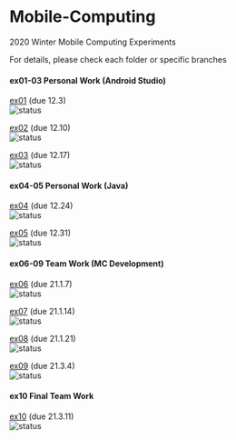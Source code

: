 # Mobile-Computing
2020 Winter Mobile Computing Experiments

For details, please check each folder or specific branches <br />


#### ex01-03 Personal Work (Android Studio)
[ex01](https://github.com/Voychek1024/Mobile-Computing/tree/main/ex01) (due 12.3) <br />
![status](https://img.shields.io/badge/status-report--pending-blue)

[ex02](https://github.com/Voychek1024/Mobile-Computing/tree/main/ex02) (due 12.10) <br />
![status](https://img.shields.io/badge/status-report--pending-blue)

[ex03](https://github.com/Voychek1024/Mobile-Computing/tree/main/ex03) (due 12.17) <br />
![status](https://img.shields.io/badge/status-report--pending-blue)

#### ex04-05 Personal Work (Java)

[ex04](https://github.com/Voychek1024/Mobile-Computing/tree/main/ex04) (due 12.24) <br />
![status](https://img.shields.io/badge/status-pending-lightgrey)

[ex05](https://github.com/Voychek1024/Mobile-Computing/tree/main/ex05) (due 12.31) <br />
![status](https://img.shields.io/badge/status-pending-lightgrey)

#### ex06-09 Team Work (MC Development)

[ex06](https://github.com/Voychek1024/Mobile-Computing/tree/main/ex04) (due 21.1.7) <br />
![status](https://img.shields.io/badge/status-pending-lightgrey)

[ex07](https://github.com/Voychek1024/Mobile-Computing/tree/main/ex05) (due 21.1.14) <br />
![status](https://img.shields.io/badge/status-pending-lightgrey)

[ex08](https://github.com/Voychek1024/Mobile-Computing/tree/main/ex04) (due 21.1.21) <br />
![status](https://img.shields.io/badge/status-pending-lightgrey)

[ex09](https://github.com/Voychek1024/Mobile-Computing/tree/main/ex05) (due 21.3.4) <br />
![status](https://img.shields.io/badge/status-pending-lightgrey)

#### ex10 Final Team Work

[ex10](https://github.com/Voychek1024/Mobile-Computing/tree/main/ex04) (due 21.3.11) <br />
![status](https://img.shields.io/badge/status-slow%20progress-orange)
